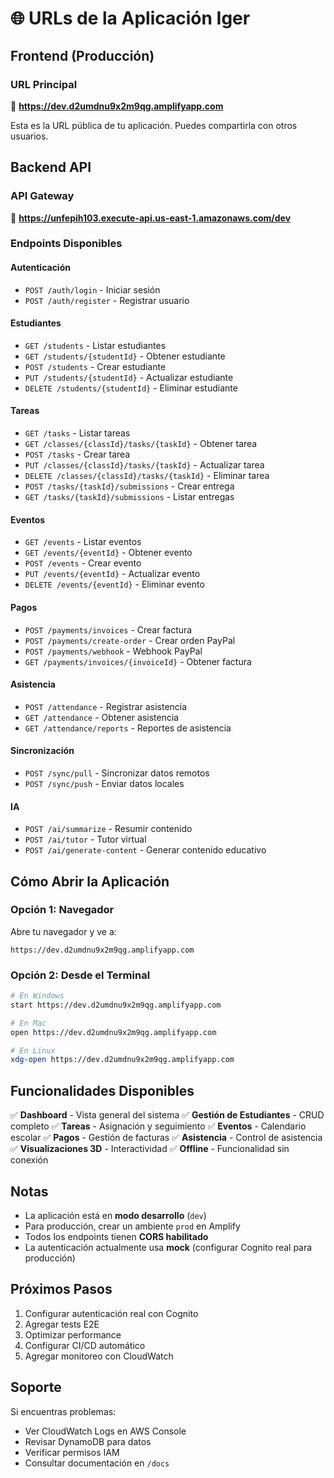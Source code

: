 # 🌐 URLs de la Aplicación Iger

## Frontend (Producción)
### URL Principal
🔗 **https://dev.d2umdnu9x2m9qg.amplifyapp.com**

Esta es la URL pública de tu aplicación. Puedes compartirla con otros usuarios.

## Backend API
### API Gateway
🔗 **https://unfepih103.execute-api.us-east-1.amazonaws.com/dev**

### Endpoints Disponibles

#### Autenticación
- `POST /auth/login` - Iniciar sesión
- `POST /auth/register` - Registrar usuario

#### Estudiantes
- `GET /students` - Listar estudiantes
- `GET /students/{studentId}` - Obtener estudiante
- `POST /students` - Crear estudiante
- `PUT /students/{studentId}` - Actualizar estudiante
- `DELETE /students/{studentId}` - Eliminar estudiante

#### Tareas
- `GET /tasks` - Listar tareas
- `GET /classes/{classId}/tasks/{taskId}` - Obtener tarea
- `POST /tasks` - Crear tarea
- `PUT /classes/{classId}/tasks/{taskId}` - Actualizar tarea
- `DELETE /classes/{classId}/tasks/{taskId}` - Eliminar tarea
- `POST /tasks/{taskId}/submissions` - Crear entrega
- `GET /tasks/{taskId}/submissions` - Listar entregas

#### Eventos
- `GET /events` - Listar eventos
- `GET /events/{eventId}` - Obtener evento
- `POST /events` - Crear evento
- `PUT /events/{eventId}` - Actualizar evento
- `DELETE /events/{eventId}` - Eliminar evento

#### Pagos
- `POST /payments/invoices` - Crear factura
- `POST /payments/create-order` - Crear orden PayPal
- `POST /payments/webhook` - Webhook PayPal
- `GET /payments/invoices/{invoiceId}` - Obtener factura

#### Asistencia
- `POST /attendance` - Registrar asistencia
- `GET /attendance` - Obtener asistencia
- `GET /attendance/reports` - Reportes de asistencia

#### Sincronización
- `POST /sync/pull` - Sincronizar datos remotos
- `POST /sync/push` - Enviar datos locales

#### IA
- `POST /ai/summarize` - Resumir contenido
- `POST /ai/tutor` - Tutor virtual
- `POST /ai/generate-content` - Generar contenido educativo

## Cómo Abrir la Aplicación

### Opción 1: Navegador
Abre tu navegador y ve a:
```
https://dev.d2umdnu9x2m9qg.amplifyapp.com
```

### Opción 2: Desde el Terminal
```bash
# En Windows
start https://dev.d2umdnu9x2m9qg.amplifyapp.com

# En Mac
open https://dev.d2umdnu9x2m9qg.amplifyapp.com

# En Linux
xdg-open https://dev.d2umdnu9x2m9qg.amplifyapp.com
```

## Funcionalidades Disponibles

✅ **Dashboard** - Vista general del sistema
✅ **Gestión de Estudiantes** - CRUD completo
✅ **Tareas** - Asignación y seguimiento
✅ **Eventos** - Calendario escolar
✅ **Pagos** - Gestión de facturas
✅ **Asistencia** - Control de asistencia
✅ **Visualizaciones 3D** - Interactividad
✅ **Offline** - Funcionalidad sin conexión

## Notas

- La aplicación está en **modo desarrollo** (`dev`)
- Para producción, crear un ambiente `prod` en Amplify
- Todos los endpoints tienen **CORS habilitado**
- La autenticación actualmente usa **mock** (configurar Cognito real para producción)

## Próximos Pasos

1. Configurar autenticación real con Cognito
2. Agregar tests E2E
3. Optimizar performance
4. Configurar CI/CD automático
5. Agregar monitoreo con CloudWatch

## Soporte

Si encuentras problemas:
- Ver CloudWatch Logs en AWS Console
- Revisar DynamoDB para datos
- Verificar permisos IAM
- Consultar documentación en `/docs`


